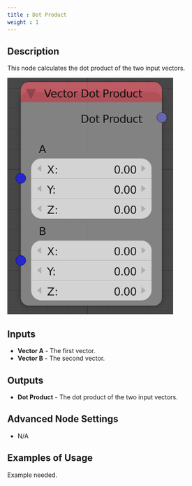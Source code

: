 ```yaml
---
title : Dot Product
weight : 1
---
```


## Description

This node calculates the dot product of the two input vectors.

![image](dot_product_node.png)

## Inputs

  - **Vector A** - The first vector.
  - **Vector B** - The second vector.

## Outputs

  - **Dot Product** - The dot product of the two input vectors.

## Advanced Node Settings

  - N/A

## Examples of Usage

<div class="todo">

Example needed.

</div>
